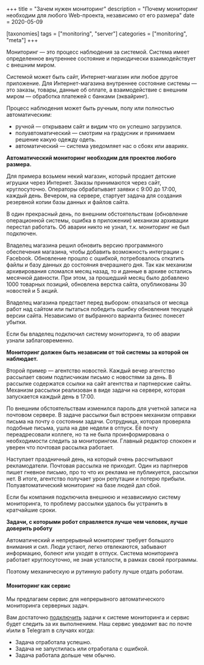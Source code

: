 +++
title = "Зачем нужен мониторинг"
description = "Почему мониторинг необходим для любого Web-проекта, независимо от его размера"
date = 2020-05-09

[taxonomies]
tags = ["monitoring", "server"]
categories = ["monitoring", "meta"]
+++

Мониторинг — это процесс наблюдения за системой. Система имеет определенное внутреннее состояние и 
периодически взаимодействует с внешним миром. 

Системой может быть сайт, Интернет-магазин или любое другое приложение.
Для Интернет-магазина внутреннее состояние системы — это заказы, товары, данные об оплате, а взаимодействие 
с внешним миром — обработка платежей с банками (эквайринг).   

Процесс наблюдения может быть ручным, полу или полностью автоматическим:
- ручной — открываем сайт и видим что он успешно загрузился. 
- полуавтоматический — смотрим на градусник и принимаем решение какую одежду одеть.
- автоматический — система уведомляет нас о сбоях или авариях.

**Автоматический мониторинг необходим для проектов любого размера.**

Для примера возьмем некий магазин, который продает детские игрушки через Интернет. 
Заказы принимаются через сайт, круглосуточно. Операторы обрабатывает заявки с 9:00 до 17:00, каждый день. 
Вечером, на сервере, стартует задача для создания резервной копии базы данных и файлов сайта.

В один прекрасный день, по внешним обстоятельствам (обновление операционной системы, ошибка в приложении) 
механизм архивации перестал работать. Об аварии никто не узнал, т.к. мониторинг не был подключен.  

Владелец магазина решил обновить версию программного обеспечения 
магазина, чтобы добавить возможность интеграции с Facebook. 
Обновление прошло с ошибкой, потребовалось откатить файлы и базу данных до состояния вчерашнего дня. 
Так как механизм архивирования сломался месяц назад, то и данные в архиве 
остались месячной давности. При этом, за прошедший месяц было добавлено 1000 товарных позиций, обновлена верстка сайта, 
опубликованы 30 новостей и 5 акций.

Владелец магазина предстает перед выбором: отказаться от месяца работ над сайтом или пытаться победить ошибку обновления
текущей версии сайта. Независимо от выбранного варианта бизнес понесет убытки.

Если бы владелец подключил систему мониторинга, то об аварии узнали заблаговременно.
 
**Мониторинг должен быть независим от той системы за которой он наблюдает.**

Второй пример — агентство новостей. Каждый вечер агентство рассылает своим подписчикам письмо с новостями за день.
В рассылке содержатся ссылки на сайт агентства и партнерские сайты. Механизм рассылки реализован в виде задачи 
на сервере, которая запускается каждый день в 17:00. 

По внешним обстоятельствам изменился пароль для учетной записи 
на почтовом сервере. В задаче рассылки был встроен механизм отправки письма на почту о состоянии задачи. 
Сотрудница, которая проверяла подобные письма, ушла на две недели в отпуск. Её почту переадресовали коллеге, но та 
не была проинформирована о необходимости следить за мониторингом. Главный редактор спокоен и уверен 
что почтовая рассылка работает.

Наступает праздничный день, на который очень рассчитывают рекламодатели. Почтовая рассылка не приходит.
Один из партнеров пишет гневное письмо, про то что их реклама не публикуется, рассылки нет. 
В итоге, агентство получает урон репутации и потерю прибыли. Полуавтоматический мониторинг на базе людей дал сбой.

Если бы компания подключила внешнюю и независимую систему мониторинга, то проблему рассылки удалось бы устранить 
в кратчайшие сроки.

**Задачи, с которыми робот справляется лучше чем человек, лучше доверить роботу**

Автоматический и непрерывный мониторинг требует большого внимания и сил. 
Люди устают, легко отвлекаются, забывают информацию, болеют или уходят в отпуск.
Система мониторинга работает круглосуточно, не зная усталости, в рамках своей программы.

Поэтому механическую и рутинную работу лучше отдать роботам. 

#### Мониторинг как сервис

Мы предлагаем сервис для непрерывного автоматического мониторинга серверных задач.

Вам достаточно [подключить](https://docs.cronbox.ru/getting-started/) задачи к системе мониторинга и 
сервис будет следить за их выполнением. Наш сервис уведомит вас по почте и\или в Telegram в случаях когда:
- Задача отработала успешно.
- Задача не запустилась или отработала с ошибкой.
- Задача работала дольше чем обычно. 